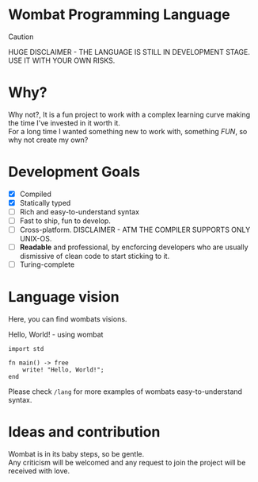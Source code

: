 # Wombat Programming Language
> [!CAUTION]
> HUGE DISCLAIMER - THE LANGUAGE IS STILL IN DEVELOPMENT STAGE. 
> USE IT WITH YOUR OWN RISKS.

# Why?
Why not?, It is a fun project to work with a complex learning curve making the time I've invested in it worth it. <br>
For a long time I wanted something new to work with, something *FUN*, so why not create my own?

# Development Goals
- [X] Compiled
- [X] Statically typed
- [ ] Rich and easy-to-understand syntax 
- [ ] Fast to ship, fun to develop.
- [ ] Cross-platform. DISCLAIMER - ATM THE COMPILER SUPPORTS ONLY UNIX-OS. 
- [ ] **Readable** and professional, by encforcing developers who are usually dismissive of clean code to start sticking to it.
- [ ] Turing-complete

# Language vision
Here, you can find wombats visions.

Hello, World! - using wombat
```
import std

fn main() -> free
    write! "Hello, World!";
end
```

Please check ```/lang``` for more examples of wombats easy-to-understand syntax.

# Ideas and contribution
Wombat is in its baby steps, so be gentle. <br>
Any criticism will be welcomed and any request to join the project will be received with love.